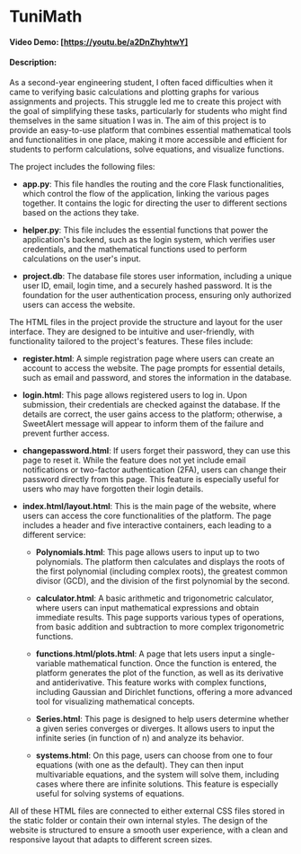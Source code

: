 # TuniMath
#### Video Demo: [https://youtu.be/a2DnZhyhtwY]

#### Description:
As a second-year engineering student, I often faced difficulties when it came to verifying basic calculations and plotting graphs for various assignments and projects. This struggle led me to create this project with the goal of simplifying these tasks, particularly for students who might find themselves in the same situation I was in. The aim of this project is to provide an easy-to-use platform that combines essential mathematical tools and functionalities in one place, making it more accessible and efficient for students to perform calculations, solve equations, and visualize functions.

The project includes the following files:

- **app.py**: This file handles the routing and the core Flask functionalities, which control the flow of the application, linking the various pages together. It contains the logic for directing the user to different sections based on the actions they take.

- **helper.py**: This file includes the essential functions that power the application's backend, such as the login system, which verifies user credentials, and the mathematical functions used to perform calculations on the user's input.

- **project.db**: The database file stores user information, including a unique user ID, email, login time, and a securely hashed password. It is the foundation for the user authentication process, ensuring only authorized users can access the website.

The HTML files in the project provide the structure and layout for the user interface. They are designed to be intuitive and user-friendly, with functionality tailored to the project's features. These files include:

- **register.html**: A simple registration page where users can create an account to access the website. The page prompts for essential details, such as email and password, and stores the information in the database.

- **login.html**: This page allows registered users to log in. Upon submission, their credentials are checked against the database. If the details are correct, the user gains access to the platform; otherwise, a SweetAlert message will appear to inform them of the failure and prevent further access.

- **changepassword.html**: If users forget their password, they can use this page to reset it. While the feature does not yet include email notifications or two-factor authentication (2FA), users can change their password directly from this page. This feature is especially useful for users who may have forgotten their login details.

- **index.html/layout.html**: This is the main page of the website, where users can access the core functionalities of the platform. The page includes a header and five interactive containers, each leading to a different service:

  - **Polynomials.html**: This page allows users to input up to two polynomials. The platform then calculates and displays the roots of the first polynomial (including complex roots), the greatest common divisor (GCD), and the division of the first polynomial by the second.

  - **calculator.html**: A basic arithmetic and trigonometric calculator, where users can input mathematical expressions and obtain immediate results. This page supports various types of operations, from basic addition and subtraction to more complex trigonometric functions.

  - **functions.html/plots.html**: A page that lets users input a single-variable mathematical function. Once the function is entered, the platform generates the plot of the function, as well as its derivative and antiderivative. This feature works with complex functions, including Gaussian and Dirichlet functions, offering a more advanced tool for visualizing mathematical concepts.

  - **Series.html**: This page is designed to help users determine whether a given series converges or diverges. It allows users to input the infinite series (in function of n) and analyze its behavior.

  - **systems.html**: On this page, users can choose from one to four equations (with one as the default). They can then input multivariable equations, and the system will solve them, including cases where there are infinite solutions. This feature is especially useful for solving systems of equations.

All of these HTML files are connected to either external CSS files stored in the static folder or contain their own internal styles. The design of the website is structured to ensure a smooth user experience, with a clean and responsive layout that adapts to different screen sizes.
